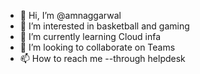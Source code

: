 - 👋 Hi, I’m @amnaggarwal
- 👀 I’m interested in basketball and gaming
- 🌱 I’m currently learning Cloud infa
- 💞️ I’m looking to collaborate on Teams
- 📫 How to reach me --through helpdesk

<!---
amnaggarwal/amnaggarwal is a ✨ special ✨ repository because its `README.md` (this file) appears on your GitHub profile.
You can click the Preview link to take a look at your changes.
--->
